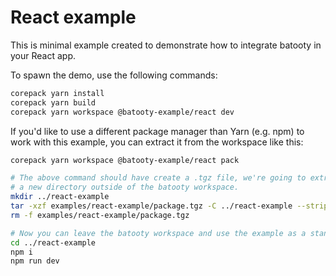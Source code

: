# React example

This is minimal example created to demonstrate how to integrate batooty in your
React app.

To spawn the demo, use the following commands:

```sh
corepack yarn install
corepack yarn build
corepack yarn workspace @batooty-example/react dev
```

If you'd like to use a different package manager than Yarn  (e.g. npm) to work
with this example, you can extract it from the workspace like this:

```sh
corepack yarn workspace @batooty-example/react pack

# The above command should have create a .tgz file, we're going to extract it to
# a new directory outside of the batooty workspace.
mkdir ../react-example
tar -xzf examples/react-example/package.tgz -C ../react-example --strip-components 1
rm -f examples/react-example/package.tgz

# Now you can leave the batooty workspace and use the example as a standalone JS project:
cd ../react-example
npm i
npm run dev
```
